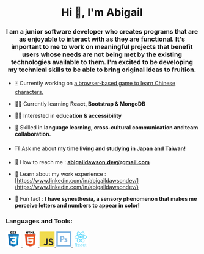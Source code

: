 <h1 align="center">Hi 👋, I'm Abigail</h1>
<h3 align="center">I am a junior software developer who creates programs that are as enjoyable to interact with as they are functional. It's important to me to work on meaningful projects that benefit users whose needs are not being met by the existing technologies available to them. I'm excited to be developing my technical skills to be able to bring original ideas to fruition.</h3>

- 🀄 Currently working on [a browser-based game to learn Chinese characters.](https://github.com/AbigailDawson/memory-game)

- 👩‍💻 Currently learning **React, Bootstrap & MongoDB**

- 👩‍🎓 Interested in **education & accessibility**

- 🤝 Skilled in **language learning, cross-cultural communication and team collaboration.**

- ⛩️ Ask me about **my time living and studying in Japan and Taiwan!**

- 📨 How to reach me : **abigaildawson.dev@gmail.com**

- 📄 Learn about my work experience : [https://www.linkedin.com/in/abigaildawsondev/](https://www.linkedin.com/in/abigaildawsondev/)

- 👀 Fun fact : **I have synesthesia, a sensory phenomenon that makes me perceive letters and numbers to appear in color!**


<h3 align="left">Languages and Tools:</h3>
<p align="left"> <a href="https://www.w3schools.com/css/" target="_blank" rel="noreferrer"> <img src="https://raw.githubusercontent.com/devicons/devicon/master/icons/css3/css3-original-wordmark.svg" alt="css3" width="40" height="40"/> </a> <a href="https://www.w3.org/html/" target="_blank" rel="noreferrer"> <img src="https://raw.githubusercontent.com/devicons/devicon/master/icons/html5/html5-original-wordmark.svg" alt="html5" width="40" height="40"/> </a> <a href="https://developer.mozilla.org/en-US/docs/Web/JavaScript" target="_blank" rel="noreferrer"> <img src="https://raw.githubusercontent.com/devicons/devicon/master/icons/javascript/javascript-original.svg" alt="javascript" width="40" height="40"/> </a> <a href="https://www.photoshop.com/en" target="_blank" rel="noreferrer"> <img src="https://raw.githubusercontent.com/devicons/devicon/master/icons/photoshop/photoshop-line.svg" alt="photoshop" width="40" height="40"/> </a> <a href="https://reactjs.org/" target="_blank" rel="noreferrer"> <img src="https://raw.githubusercontent.com/devicons/devicon/master/icons/react/react-original-wordmark.svg" alt="react" width="40" height="40"/> </a> </p>
